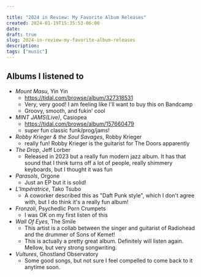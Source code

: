 ```yaml
---

title: "2024 in Review: My Favorite Album Releases"
created: 2024-01-19T15:35:53-06:00
date: 
draft: true
slug: 2024-in-review-my-favorite-album-releases
description: 
tags: ["music"]
---
```


## Albums I listened to

* _Mount Masu_, Yin Yin
    * https://tidal.com/browse/album/327318531
    * Very, very good! I am feeling like I'll want to buy this on Bandcamp
    * Groovy, smooth, and fukin' cool
* _MINT JAMS(Live)_, Casiopea
    * https://tidal.com/browse/album/157660479
    * super fun classic funk/prog/jams!
* _Robby Krieger & the Soul Savages_, Robby Krieger
    * really fun! Robby Krieger is the guitarist for The Doors apparently
* _The Drop_, Jeff Lorber
    * Released in 2023 but a really fun modern jazz album. It has that sound that I think turns off a lot of people, really shimmery keyboards, but I thought it was fun
* _Parasols_, Orgone
    * Just an EP but it is solid!
* _L'Impératrice_, Tako Tsubo
    * A coworker described this as "Daft Punk style", which I don't agree with, but I do think it's a really fun album!
* _Fronzoli_, Psychedlic Porn Crumpets
    * I was OK on my first listen of this
* _Wall Of Eyes_, The Smile
    * This artist is a collab between the singer and guitarist of Radiohead and the drummer of Sons of Kemet!
    * This is actually a pretty great album. Definitely will listen again. Mellow, but very strong songwriting.
* _Vultures_, Ghostland Observatory
    * Some good songs, but not sure I feel compelled to come back to it anytime soon.
